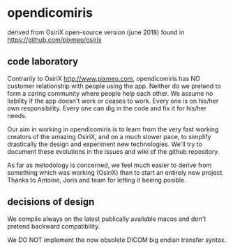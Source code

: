 # opendicomiris


derived from OsiriX open-source version (june 2018) found in https://github.com/pixmeo/osirix

## code laboratory
Contrarily to OsiriX http://www.pixmeo.com, opendicomiris has NO customer relationship with people using the app. Neither do we pretend to form a caring community where people help each other. We assume no liability if the app doesn't work or ceases to work. Every one is on his/her own responsibility. Every one can dig in the code and fix it for his/her needs.

Our aim in working in opendicomiris is to learn from the very fast working creators of the amazing OsiriX, and on a much slower pace, to simplify drastically the design and experiment new technologies. We'll try to document these evolutions in the issues and wiki of the github repository.

As far as metodology is concerned, we feel much easier to derive from something which was working (OsiriX) than to start an entirely new project. Thanks to Antoine, Joris and team for letting it beeing posible.

## decisions of design

We compile always on the latest publically available macos and don't pretend backward compatibility.

We DO NOT implement the now obsolete DICOM big endian transfer syntax.
